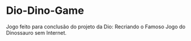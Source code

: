 # Dio-Dino-Game
Jogo feito para conclusão do projeto da Dio: Recriando o Famoso Jogo do Dinossauro sem Internet.
